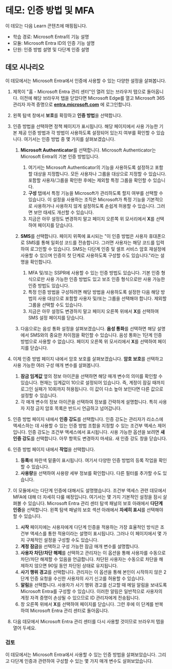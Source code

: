 <!---
---
데모: 제목: 'Microsoft Entra ID 사용자 설정 살펴보기' 학습 경로/모듈/단위: '학습 경로: Microsoft Entra의 기능 설명, 모듈 2: Microsoft Entra ID의 인증 기능 설명, 단원 3: 인증 방법 설명, 단원 4: 다단계 인증 설명'
---
--->

# 데모: 인증 방법 및 MFA

이 데모는 다음 Learn 콘텐츠에 매핑됩니다.

- 학습 경로: Microsoft Entra의 기능 설명
- 모듈: Microsoft Entra ID의 인증 기능 설명
- 단원: 인증 방법 설명 및 다단계 인증 설명

## 데모 시나리오

이 데모에서는 Microsoft Entra에서 인증에 사용할 수 있는 다양한 설정을 살펴봅니다.

1. 제목이 "홈 - Microsoft Entra 관리 센터"인 열려 있는 브라우저 탭으로 돌아옵니다.  이전에 해당 브라우저 탭을 닫았다면 Microsoft Edge를 열고 Microsoft 365 관리자 자격 증명으로 **[entra.microsoft.com](https://entra.microsoft.com)** 에 로그인합니다.

1. 왼쪽 탐색 창에서 **보호**를 확장하고 **인증 방법**을 선택합니다.

1. 인증 방법을 선택하면 정책 페이지가 표시됩니다.  해당 페이지에서 사용 가능한 기본 제공 인증 방법과 각 방법이 사용하도록 설정되어 있는지 여부를 확인할 수 있습니다.  여기서는 인증 방법 중 몇 가지를 살펴보겠습니다.  

    1. **Microsoft Authenticator**를 선택합니다.  Microsoft Authenticator는 Microsoft Entra의 기본 인증 방법입니다.  
        1. 여기서는 Microsoft Authenticator의 기능을 사용하도록 설정하고 포함할 대상을 지정합니다.  모든 사용자나 그룹을 대상으로 지정할 수 있습니다. 포함할 사용자/그룹을 확인한 후에는 제외할 특정 그룹을 확인할 수 있습니다.  
        1. **구성** 탭에서 특정 기능을 Microsoft가 관리하도록 할지 여부를 선택할 수 있습니다. 이 설정을 사용하는 조직은 Microsoft가 특정 기능을 기본적으로 사용하거나 사용하지 않게 설정하도록 손쉽게 허용할 수 있습니다. 그러면 보안 태세도 개선할 수 있습니다.
        1. 지금은 아무 설정도 변경하지 말고 페이지 오른쪽 위 모서리에서 **X**를 선택하여 페이지를 닫습니다.

    1. **SMS**를 선택합니다.  페이지 위쪽에 표시되는 "이 인증 방법은 사용자 휴대폰으로 SMS를 통해 일회성 코드를 전송합니다. 그러면 사용자는 해당 코드를 입력하여 로그인할 수 있습니다. SMS는 다단계 인증 및 셀프 서비스 암호 재설정에 사용할 수 있으며 인증의 첫 단계로 사용하도록 구성할 수도 있습니다."라는 설명을 확인합니다.
        1. MFA 및/또는 SSPR에 사용할 수 있는 인증 방법도 있습니다.  기본 인증 형식으로만 사용 가능한 인증 방법도 있고 보조 인증 형식으로만 사용 가능한 인증 방법도 있습니다.
        1. 특정 인증 방법을 구성하려면 해당 방법을 사용하도록 설정한 다음 해당 방법의 사용 대상으로 포함할 사용자 및/또는 그룹을 선택해야 합니다.  제외할 그룹을 선택할 수도 있습니다.
        1. 지금은 아무 설정도 변경하지 말고  페이지 오른쪽 위에서 **X**를 선택하여 SMS 설정 페이지를 닫습니다.  
    1. 다음으로는 음성 통화 설정을 살펴보겠습니다.  **음성 통화**를 선택하면 해당 설명에서 SMS와의 중요한 차이점을 확인할 수 있습니다.  음성 통화는 1단계 인증 방법으로 사용할 수 없습니다. 페이지 오른쪽 위 모서리에서 **X**를 선택하여 페이지를 닫습니다.

 
1. 이제 인증 방법 페이지 내에서 암호 보호를 살펴보겠습니다. **암호 보호**를 선택하고  사용 가능한 여러 구성 매개 변수를 살펴봅니다.  
    1. **잠금 임계값** 옆의 정보 아이콘을 선택하면 해당 매개 변수의 의미를 확인할 수 있습니다.  현재는 임계값이 10으로 설정되어 있습니다. 즉, 계정이 잠길 때까지 로그인 실패가 10회까지 허용됩니다. 이 값이 다소 높아 보인다면 다른 값으로 설정할 수 있습니다.
    1. 각 매개 변수의 정보 아이콘을 선택하여 정보를 간략하게 설명합니다.  특히 사용자 지정 금지 암호 목록은 반드시 언급하고 넘어갑니다.

1. 인증 방법 페이지 내에서 **인증 강도**를 선택합니다.  인증 강도는 관리자가 리소스에 액세스하는 데 사용할 수 있는 인증 방법 조합을 지정할 수 있는 조건부 액세스 제어입니다. 인증 강도는 조건부 액세스에서 표시됩니다.  사용 가능한 옵션을 보려면 **새 인증 강도**를 선택합니다. 아무 항목도 변경하지 마세요.  새 인증 강도 창을 닫습니다.

1. 인증 방법 페이지 내에서 **작업**을 선택합니다.
    1. **등록**에 파란색 밑줄이 표시됩니다.  여기서 다양한 인증 방법의 등록 작업을 확인할 수 있습니다.
    1. **사용량**을 선택하여 사용량 세부 정보를 확인합니다. 다른 필터를 추가할 수도 있습니다.

1. 이 모듈에서는 다단계 인증에 대해서도 설명했습니다. 조건부 액세스 관련 데모에서 MFA에 대해 더 자세히 다룰 예정입니다. 여기서는 몇 가지 기본적인 설정을 잠시 살펴볼 수 있습니다.  Microsoft Entra 관리 센터 탐색 패널의 보호 아래에서 **다단계 인증**을 선택합니다.  왼쪽 탐색 패널의 보호 섹션 아래에서 **자세히 표시**를 선택해야 할 수 있습니다.
    1. **시작** 페이지에는 사용자에게 다단계 인증을 적용하는 가장 효율적인 방식은 조건부 액세스를 통한 적용이라는 설명이 표시됩니다. 그러나 이 페이지에서 몇 가지 구체적인 설정을 구성할 수도 있습니다.
    1. **계정 잠금**을 선택하고 구성 가능한 잠금 매개 변수를 설명합니다.
    1. **사용자 차단/차단 해제**를 선택하고 관리자는 이 옵션을 통해 사용자를 수동으로 차단/차단 해제할 수 있음을 언급합니다.  차단된 사용자는 수동으로 차단을 해제하지 않으면 90일 동안 차단된 상태로 유지됩니다.
    1. **사기 행위 경고**를 선택합니다.  관리자는 이 옵션을 통해 본인이 시작하지 않은 2단계 인증 요청을 수신한 사용자의 사기 신고를 허용할 수 있습니다.
    1. **알림**을 선택합니다.  사용자가 사기 행위 경고를 신고할 때 메일 알림을 보내도록 Microsoft Entra를 구성할 수 있습니다. 이러한 알림은 일반적으로 사용자의 계정 자격 증명이 손상될 수 있으므로 ID 관리자에게 전송됩니다.
    1. 창 오른쪽 위에서 **X**를 선택하여 페이지를 닫습니다.  그런 후에 이 단계를 반복하여 Microsoft Entra 관리 센터로 돌아옵니다.

1. 다음 데모에서 Microsoft Entra 관리 센터를 다시 사용할 것이므로 브라우저 탭을 열어 두세요.

### 검토

이 데모에서는 Microsoft Entra에서 사용할 수 있는 인증 방법을 살펴보았습니다.  그리고 다단계 인증과 관련하여 구성할 수 있는 몇 가지 매개 변수도 살펴보았습니다.
